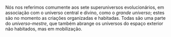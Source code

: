 ﻿Nós nos referimos comumente aos sete superuniversos evolucionários, em associação com o universo central e divino, como o *grande universo*; estes são no momento as criações organizadas e habitadas. Todas são uma parte do *universo-mestre*, que também abrange os universos do espaço exterior não habitados, mas em mobilização.<br />